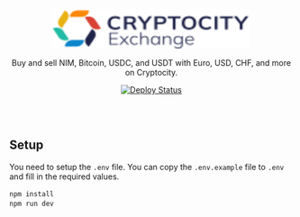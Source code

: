 <p align="center">
  <a href="https://github.com/cryptocity-network/Cryptocity.exchange" target="_blank">
    <picture>
      <source media="(prefers-color-scheme: dark)" srcset="https://raw.githubusercontent.com/cryptocity-network/Cryptocity.exchange/HEAD/.github/logo-dark.svg">
      <source media="(prefers-color-scheme: light)" srcset="https://raw.githubusercontent.com/cryptocity-network/Cryptocity.exchange/HEAD/.github/logo-light.svg">
      <img alt="Cryptocity Exchange" src="https://raw.githubusercontent.com/cryptocity-network/Cryptocity.exchange/HEAD/.github/logo-light.svg" width="350" height="70" style="max-width: 100%;">
    </picture>
  </a>
</p>

<p align="center">
Buy and sell NIM, Bitcoin, USDC, and USDT with Euro, USD, CHF, and more on Cryptocity.
</p>

<p align="center">
    <a href="https://github.com/cryptocity-network/Cryptocity.exchange/actions/workflows/nuxthub.yml"><img src="https://github.com/cryptocity-network/Cryptocity.exchange/actions/workflows/nuxthub.yml/badge.svg" alt="Deploy Status"></a>
</p>

<br />

<br />

## Setup

You need to setup the `.env` file. You can copy the `.env.example` file to `.env` and fill in the required values.

```bash
npm install
npm run dev
```
